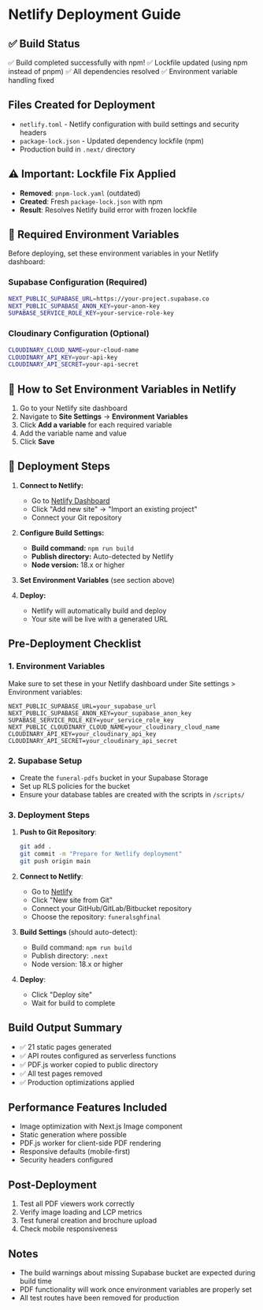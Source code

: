 # Netlify Deployment Guide

## ✅ Build Status
✅ Build completed successfully with npm!
✅ Lockfile updated (using npm instead of pnpm)
✅ All dependencies resolved
✅ Environment variable handling fixed

## Files Created for Deployment
- `netlify.toml` - Netlify configuration with build settings and security headers
- `package-lock.json` - Updated dependency lockfile (npm)
- Production build in `.next/` directory

## ⚠️ Important: Lockfile Fix Applied
- **Removed**: `pnpm-lock.yaml` (outdated)
- **Created**: Fresh `package-lock.json` with npm
- **Result**: Resolves Netlify build error with frozen lockfile

## 🔧 Required Environment Variables

Before deploying, set these environment variables in your Netlify dashboard:

### Supabase Configuration (Required)
```bash
NEXT_PUBLIC_SUPABASE_URL=https://your-project.supabase.co
NEXT_PUBLIC_SUPABASE_ANON_KEY=your-anon-key
SUPABASE_SERVICE_ROLE_KEY=your-service-role-key
```

### Cloudinary Configuration (Optional)
```bash
CLOUDINARY_CLOUD_NAME=your-cloud-name
CLOUDINARY_API_KEY=your-api-key
CLOUDINARY_API_SECRET=your-api-secret
```

## 📝 How to Set Environment Variables in Netlify

1. Go to your Netlify site dashboard
2. Navigate to **Site Settings** → **Environment Variables**
3. Click **Add a variable** for each required variable
4. Add the variable name and value
5. Click **Save**

## 🚀 Deployment Steps

1. **Connect to Netlify:**
   - Go to [Netlify Dashboard](https://app.netlify.com)
   - Click "Add new site" → "Import an existing project"
   - Connect your Git repository

2. **Configure Build Settings:**
   - **Build command:** `npm run build`
   - **Publish directory:** Auto-detected by Netlify
   - **Node version:** 18.x or higher

3. **Set Environment Variables** (see section above)

4. **Deploy:**
   - Netlify will automatically build and deploy
   - Your site will be live with a generated URL

## Pre-Deployment Checklist

### 1. Environment Variables
Make sure to set these in your Netlify dashboard under Site settings > Environment variables:

```
NEXT_PUBLIC_SUPABASE_URL=your_supabase_url
NEXT_PUBLIC_SUPABASE_ANON_KEY=your_supabase_anon_key
SUPABASE_SERVICE_ROLE_KEY=your_service_role_key
NEXT_PUBLIC_CLOUDINARY_CLOUD_NAME=your_cloudinary_cloud_name
CLOUDINARY_API_KEY=your_cloudinary_api_key
CLOUDINARY_API_SECRET=your_cloudinary_api_secret
```

### 2. Supabase Setup
- Create the `funeral-pdfs` bucket in your Supabase Storage
- Set up RLS policies for the bucket
- Ensure your database tables are created with the scripts in `/scripts/`

### 3. Deployment Steps

1. **Push to Git Repository**:
   ```bash
   git add .
   git commit -m "Prepare for Netlify deployment"
   git push origin main
   ```

2. **Connect to Netlify**:
   - Go to [Netlify](https://netlify.com)
   - Click "New site from Git"
   - Connect your GitHub/GitLab/Bitbucket repository
   - Choose the repository: `funeralsghfinal`

3. **Build Settings** (should auto-detect):
   - Build command: `npm run build`
   - Publish directory: `.next`
   - Node version: 18.x or higher

4. **Deploy**:
   - Click "Deploy site"
   - Wait for build to complete

## Build Output Summary
- ✅ 21 static pages generated
- ✅ API routes configured as serverless functions
- ✅ PDF.js worker copied to public directory
- ✅ All test pages removed
- ✅ Production optimizations applied

## Performance Features Included
- Image optimization with Next.js Image component
- Static generation where possible
- PDF.js worker for client-side PDF rendering
- Responsive defaults (mobile-first)
- Security headers configured

## Post-Deployment
1. Test all PDF viewers work correctly
2. Verify image loading and LCP metrics
3. Test funeral creation and brochure upload
4. Check mobile responsiveness

## Notes
- The build warnings about missing Supabase bucket are expected during build time
- PDF functionality will work once environment variables are properly set
- All test routes have been removed for production